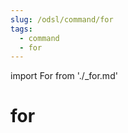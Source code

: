 ```yaml
---
slug: /odsl/command/for
tags:
  - command
  - for
---
```

import For from './_for.md'

for
=========

<For />